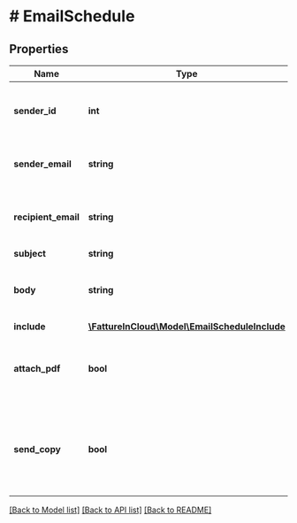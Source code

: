 # # EmailSchedule

## Properties

Name | Type | Description | Notes
------------ | ------------- | ------------- | -------------
**sender_id** | **int** | Sender id. Required if &#x60;sender_email&#x60; is not specified | [optional]
**sender_email** | **string** | Sender email. Required if &#x60;sender_id&#x60; is not specified | [optional]
**recipient_email** | **string** | One or more comma separated recipient emails | [optional]
**subject** | **string** | Email subject | [optional]
**body** | **string** | Email body [HTML Escaped] [max size 50KiB] | [optional]
**include** | [**\FattureInCloud\Model\EmailScheduleInclude**](EmailScheduleInclude.md) |  | [optional]
**attach_pdf** | **bool** | If set to true, documents will be sent as PDF attachments too | [optional]
**send_copy** | **bool** | If set to true, a copy of the email will be sent to the &#x60;cc_email&#x60; specified by &#x60;Get email data&#x60; | [optional]

[[Back to Model list]](../../README.md#models) [[Back to API list]](../../README.md#endpoints) [[Back to README]](../../README.md)
